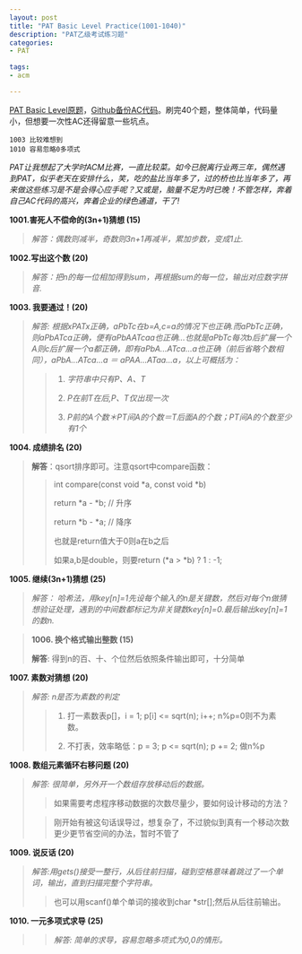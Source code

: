```yaml
---
layout: post
title: "PAT Basic Level Practice(1001-1040)"
description: "PAT乙级考试练习题"
categories:
- PAT

tags:
- acm

---
```


[PAT Basic Level原题][0]，[Github备份AC代码][1]。刷完40个题，整体简单，代码量小，但想要一次性AC还得留意一些坑点。
	
	1003 比较难想到
	1010 容易忽略0多项式
	  
      
*PAT让我想起了大学时ACM比赛，一直比较菜。如今已脱离行业两三年，偶然遇到PAT，似乎老天在安排什么，笑，吃的盐比当年多了，过的桥也比当年多了，再来做这些练习是不是会得心应手呢？又或是，脑量不足为时已晚！不管怎样，奔着自己AC代码的高兴，奔着企业的绿色通道，干了!*

**1001.害死人不偿命的(3n+1)猜想 (15)**
> 
> *解答：偶数则减半，奇数则3n+1再减半，累加步数，变成1止.*
> 


**1002.写出这个数 (20)**
> 
> *解答：把n的每一位相加得到sum，再根据sum的每一位，输出对应数字拼音.*
>

**1003. 我要通过！(20)**
>
>*解答: 根据xPATx正确，aPbTc在b=A,c=a的情况下也正确.而aPbTc正确，则aPbATca正确，便有aPbAATcaa也正确...也就是aPbTc每次b后扩展一个A则c后扩展一个a都正确，即有aPbA...ATca...a也正确（前后省略个数相同），aPbA...ATca...a ＝ aPAA...ATaa...a，以上可概括为：*
>
>>1. *字符串中只有P、A、T*
>>
>>2. *P在前T在后,P、T仅出现一次*
>>
>>3. *P前的A个数＊PT间A的个数＝T后面A的个数；PT间A的个数至少有1个*
>>
>


**1004. 成绩排名 (20)**
>
>**解答**：qsort排序即可。注意qsort中compare函数：
>
>>int compare(const void *a, const void *b)
>>
>>return *a - *b; // 升序 
>>
>>return *b - *a; // 降序
>>
>>也就是return值大于0则a在b之后
>>
>>如果a,b是double，则要return (*a > *b) ? 1 : -1;
>>

>

**1005. 继续(3n+1)猜想 (25)**
>
>*解答： 哈希法，用key[n]=1先设每个输入的n是关键数，然后对每个n做猜想验证处理，遇到的中间数都标记为非关键数key[n]=0.最后输出key[n]=1的数n.*
>
>

> **1006. 换个格式输出整数 (15)**
> 
> **解答**: 得到n的百、十、个位然后依照条件输出即可，十分简单
> 

**1007. 素数对猜想 (20)**
> 
> *解答: n是否为素数的判定*
>
>> 1. 打一素数表p[]，i = 1; p[i] <= sqrt(n); i++; n%p=0则不为素数。
>>
>> 2. 不打表，效率略低：p = 3; p <= sqrt(n); p += 2; 做n%p
>>  



**1008. 数组元素循环右移问题 (20)**

> *解答: 很简单，另外开一个数组存放移动后的数据。*
>
>>如果需要考虑程序移动数据的次数尽量少，要如何设计移动的方法？
>
>>刚开始有被这句话误导过，想复杂了，不过貌似到真有一个移动次数更少更节省空间的办法，暂时不管了


**1009. 说反话 (20)**

> *解答:用gets()接受一整行，从后往前扫描，碰到空格意味着跳过了一个单词，输出，直到扫描完整个字符串。*
>
>> 也可以用scanf()单个单词的接收到char *str[];然后从后往前输出。


**1010. 一元多项式求导 (25)**
>
>> *解答: 简单的求导，容易忽略多项式为0,0的情形。*
>

[0]:http://www.patest.cn/contests/pat-b-practise
[1]:https://github.com/lovelife/PAT/tree/master/Basic%20Level%20Practice
